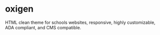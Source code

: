 # oxigen
HTML clean theme for schools websites, responsive, highly customizable, ADA compliant, and CMS compatible.
